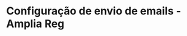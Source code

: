 ﻿# Configuração de envio de emails - Amplia Reg

<!-- link to version in English -->
<div data-alt-locales="en-us"></div>
